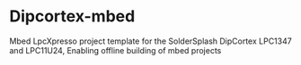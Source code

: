 Dipcortex-mbed
==============

Mbed LpcXpresso project template for the SolderSplash DipCortex LPC1347 and LPC11U24, Enabling offline building of mbed projects

